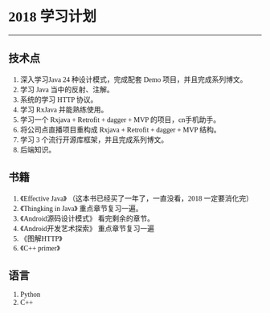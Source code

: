 <font face=黑体>


# 2018 学习计划 #

----------

## 技术点 ##
1. 深入学习Java 24 种设计模式，完成配套 Demo 项目，并且完成系列博文。
2. 学习 Java 当中的反射、注解。
3. 系统的学习 HTTP 协议。
4. 学习 RxJava 并能熟练使用。
5. 学习一个 Rxjava + Retrofit + dagger + MVP 的项目，cn手机助手。
6. 将公司点直播项目重构成 Rxjava + Retrofit + dagger + MVP 结构。
7. 学习 3 个流行开源库框架，并且完成系列博文。
8. 后端知识。

## 书籍 ##

1. 《Effective Java》 （这本书已经买了一年了，一直没看，2018 一定要消化完）
2. 《Thingking in Java》 重点章节复习一遍。
3. 《Android源码设计模式》 看完剩余的章节。
4. 《Android开发艺术探索》 重点章节复习一遍
5. 《图解HTTP》
6. 《C++ primer》

## 语言 ##

1. Python
2. C++